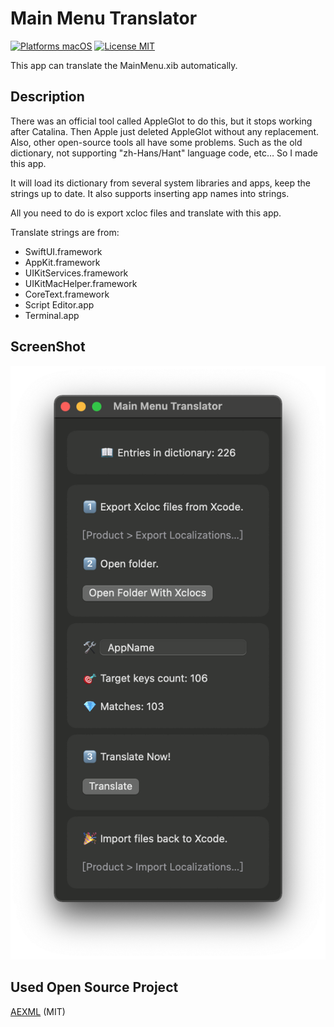 # Main Menu Translator

[![Platforms macOS](https://img.shields.io/badge/Platforms-macOS-purple.svg?style=flat)](http://www.apple.com/macos/)
[![License MIT](https://img.shields.io/badge/License-MIT-blue.svg?style=flat)](https://opensource.org/licenses/MIT)

This app can translate the MainMenu.xib automatically. 

## Description

There was an official tool called AppleGlot to do this, but it stops working after Catalina. Then Apple just deleted AppleGlot without any replacement. Also, other open-source tools all have some problems. Such as the old dictionary, not supporting "zh-Hans/Hant" language code, etc… So I made this app.

It will load its dictionary from several system libraries and apps, keep the strings up to date. It also supports inserting app names into strings.

All you need to do is export xcloc files and translate with this app.

Translate strings are from:

- SwiftUI.framework
- AppKit.framework
- UIKitServices.framework
- UIKitMacHelper.framework
- CoreText.framework
- Script Editor.app
- Terminal.app

## ScreenShot

![ScreenShot](screenshot.png)
## Used Open Source Project

[AEXML](https://github.com/tadija/AEXML) (MIT)

